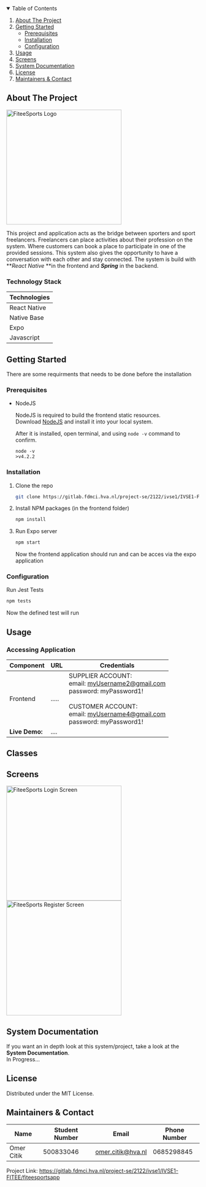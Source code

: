 <!-- TABLE OF CONTENTS -->
<details open="open">
  <summary>Table of Contents</summary>
  <ol>
    <li>
      <a href="#about-the-project">About The Project</a>
    </li>
    <li>
      <a href="#getting-started">Getting Started</a>
      <ul>
        <li><a href="#prerequisites">Prerequisites</a></li>
        <li><a href="#installation">Installation</a></li>
        <li><a href="#configuration">Configuration</a></li>
      </ul>
    </li>
    <li><a href="#usage">Usage</a></li>
    <li><a href="#screens">Screens</a></li>
    <li><a href="#system-documentation">System Documentation</a></li>
    <li><a href="#license">License</a></li>
    <li><a href="#maintainers-contact">Maintainers & Contact</a></li>
  </ol>
</details>



<!-- ABOUT THE PROJECT -->
## About The Project
<img src="https://fiteesports.com/wp-content/uploads/2021/11/Horizontal-Design-transparent.png" alt="FiteeSports Logo" width="300"/>
  
    
This project and application acts as the bridge between sporters and sport freelancers. Freelancers can place activities about their profession on the system. Where customers can book a place to participate in one of the provided sessions. This system also gives the opportunity to have a conversation with each other and stay connected. The system is build with **_React Native_ **in the frontend and **_Spring_** in the backend.

### Technology Stack

 Technologies | 
--- |
React Native |
Native Base |
Expo  |
Javascript |


<!-- GETTING STARTED -->
## Getting Started

There are some requirments that needs to be done before the installation

### Prerequisites


* NodeJS

  NodeJS is required to build the frontend static resources.  
  Download [NodeJS](http://nodejs.org) and install it into your local system. 
 
  After it is installed, open terminal, and using `node -v` command to confirm.
 
  ```
  node -v 
  >v4.2.2
  ```


### Installation

1. Clone the repo
   ```sh
   git clone https://gitlab.fdmci.hva.nl/project-se/2122/ivse1/IVSE1-FITEE/fiteesportsapp.git
   ```
2. Install NPM packages (in the frontend folder)
   ```sh
   npm install
   ```
3. Run Expo server 
   ```sh
   npm start
   ```
   Now the frontend application should run and can be acces via the expo application



### Configuration
Run Jest Tests 
   ```sh
   npm tests
   ```
   Now the defined test will run



## Usage

### Accessing Application
Component         | URL                                      | Credentials
---               | ---                                      | ---
Frontend          |  ..... | SUPPLIER ACCOUNT: <br/> email: myUsername2@gmail.com <br/> password: myPassword1! <br/><br/> CUSTOMER ACCOUNT: <br/> email: myUsername4@gmail.com <br/> password: myPassword1!
**Live Demo:** |  ....   | 


## Classes

## Screens

<img src="https://i.imgur.com/kSUo2GW.jpg" alt="FiteeSports Login Screen" width="300"/>
<img src="https://i.imgur.com/wxsgbEl.jpg" alt="FiteeSports Register Screen" width="300"/>
  

<!-- CONTRIBUTING -->
## System Documentation

If you want an in depth look at this system/project, take a look at the **System Documentation**.  
In Progress...

<!-- LICENSE -->
## License
Distributed under the MIT License.

<!-- CONTACT -->
## Maintainers & Contact 

Name | Student Number | Email | Phone Number |  
--- | --- | --- | --- | 
Omer Citik | 500833046 | omer.citik@hva.nl | 0685298845 |


Project Link: https://gitlab.fdmci.hva.nl/project-se/2122/ivse1/IVSE1-FITEE/fiteesportsapp
